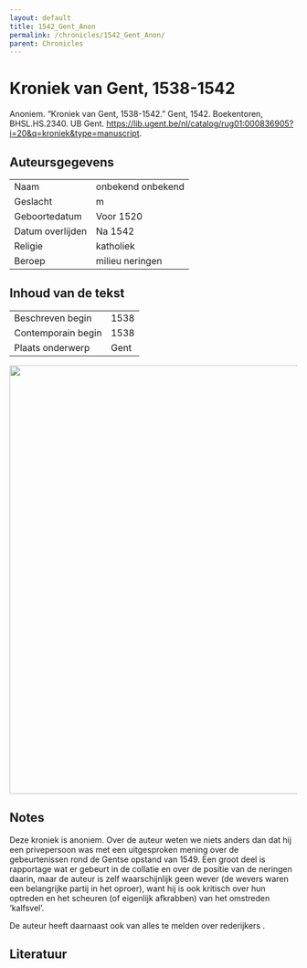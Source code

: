 ```yaml
---
layout: default
title: 1542_Gent_Anon
permalink: /chronicles/1542_Gent_Anon/
parent: Chronicles
--- 
```



# Kroniek van Gent, 1538-1542 

Anoniem. “Kroniek van Gent, 1538-1542.” Gent, 1542. Boekentoren, BHSL.HS.2340. UB Gent. https://lib.ugent.be/nl/catalog/rug01:000836905?i=20&q=kroniek&type=manuscript. 

## Auteursgegevens 

| | | 
| --------------- | --------------- | 
| Naam | onbekend onbekend | 
| Geslacht | m | 
| Geboortedatum | Voor 1520 | 
| Datum overlijden | Na 1542 | 
| Religie | katholiek | 
| Beroep | milieu neringen | 

## Inhoud van de tekst 

| | | 
| --------------- | --------------- | 
| Beschreven begin | 1538 | 
| Contemporain begin | 1538 | 
| Plaats onderwerp | Gent | 

[<img src="..\..\barplots_chronicles\1542_Gent_Anon.jpg" width="750"/>](..\..\barplots_chronicles\1542_Gent_Anon.jpg) 

## Notes 

Deze kroniek is anoniem. Over de auteur weten we niets anders dan dat hij een
privepersoon was met een uitgesproken mening over de gebeurtenissen rond de
Gentse opstand van 1549. Een groot deel is rapportage wat er gebeurt in de
collatie en over de positie van de neringen daarin, maar de auteur is zelf
waarschijnlijk geen wever (de wevers waren een belangrijke partij in het
oproer), want hij is ook kritisch over hun optreden en het scheuren (of
eigenlijk afkrabben) van het omstreden ‘kalfsvel’.

De auteur heeft daarnaast ook van alles te melden over rederijkers .



## Literatuur 

